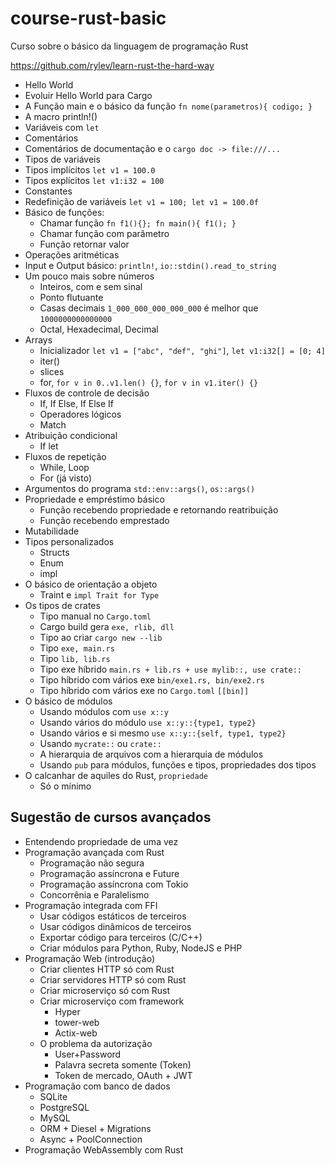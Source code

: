 # course-rust-basic
Curso sobre o básico da linguagem de programação Rust

https://github.com/rylev/learn-rust-the-hard-way

* Hello World
* Evoluir Hello World para Cargo
* A Função main e o básico da função `fn nome(parametros){ codigo; }`
* A macro println!()
* Variáveis com `let`
* Comentários
* Comentários de documentação e o `cargo doc -> file:///...`
* Tipos de variáveis
* Tipos implícitos `let v1 = 100.0`
* Tipos explícitos `let v1:i32 = 100`
* Constantes
* Redefinição de variáveis `let v1 = 100; let v1 = 100.0f`
* Básico de funções:
  - Chamar função `fn f1(){}; fn main(){ f1(); }`
  - Chamar função com parâmetro
  - Função retornar valor
* Operações aritméticas
* Input e Output básico: `println!`, `io::stdin().read_to_string`
* Um pouco mais sobre números
  - Inteiros, com e sem sinal
  - Ponto flutuante
  - Casas decimais `1_000_000_000_000_000` é melhor que `1000000000000000`
  - Octal, Hexadecimal, Decimal
* Arrays
  - Inicializador `let v1 = ["abc", "def", "ghi"]`,  `let v1:i32[] = [0; 4]`
  - iter()
  - slices
  - for, `for v in 0..v1.len() {}`, `for v in v1.iter() {}`
* Fluxos de controle de decisão
  - If, If Else, If Else If
  - Operadores lógicos
  - Match
* Atribuição condicional
  - If let
* Fluxos de repetição
  - While, Loop
  - For (já visto)
* Argumentos do programa `std::env::args()`, `os::args()`
* Propriedade e empréstimo básico
  - Função recebendo propriedade e retornando reatribuição
  - Função recebendo emprestado
* Mutabilidade
* Tipos personalizados
  - Structs
  - Enum
  - impl
* O básico de orientação a objeto
  - Traint e `impl Trait for Type`
* Os tipos de crates
  - Tipo manual no `Cargo.toml`
  - Cargo build gera `exe, rlib, dll`
  - Tipo ao criar `cargo new --lib`
  - Tipo `exe, main.rs`
  - Tipo `lib, lib.rs`
  - Tipo exe híbrido `main.rs + lib.rs + use mylib::, use crate::`
  - Tipo híbrido com vários exe `bin/exe1.rs, bin/exe2.rs`
  - Tipo híbrido com vários exe no `Cargo.toml` `[[bin]]`
* O básico de módulos
  - Usando módulos com `use x::y`
  - Usando vários do módulo `use x::y::{type1, type2}`
  - Usando vários e si mesmo `use x::y::{self, type1, type2}`
  - Usando `mycrate::` ou `crate::`
  - A hierarquia de arquivos com a hierarquia de módulos
  - Usando `pub` para módulos, funções e tipos, propriedades dos tipos
* O calcanhar de aquiles do Rust, `propriedade`
  - Só o mínimo

## Sugestão de cursos avançados

* Entendendo propriedade de uma vez
* Programação avançada com Rust
  - Programação não segura
  - Programação assíncrona e Future
  - Programação assíncrona com Tokio
  - Concorrênia e Paralelismo
* Programação integrada com FFI
  - Usar códigos estáticos de terceiros
  - Usar códigos dinâmicos de terceiros
  - Exportar código para terceiros (C/C++)
  - Criar módulos para Python, Ruby, NodeJS e PHP
* Programação Web (introdução)
  - Criar clientes HTTP só com Rust
  - Criar servidores HTTP só com Rust
  - Criar microserviço só com Rust
  - Criar microserviço com framework
    - Hyper
    - tower-web
    - Actix-web
  - O problema da autorização
    - User+Password
    - Palavra secreta somente (Token)
    - Token de mercado, OAuth + JWT
* Programação com banco de dados
  - SQLite
  - PostgreSQL
  - MySQL
  - ORM + Diesel + Migrations
  - Async + PoolConnection
* Programação WebAssembly com Rust
